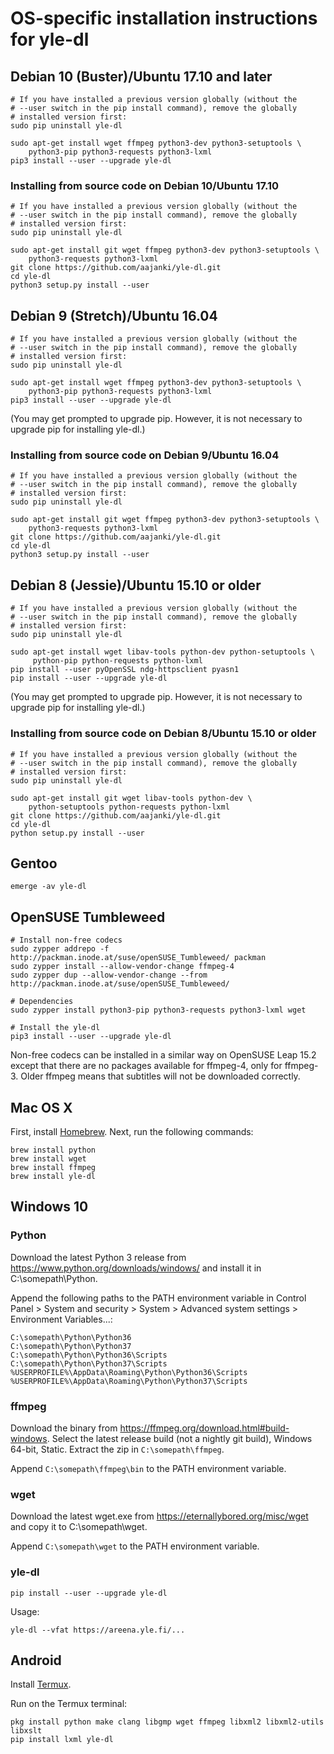 # OS-specific installation instructions for yle-dl

## Debian 10 (Buster)/Ubuntu 17.10 and later

```
# If you have installed a previous version globally (without the
# --user switch in the pip install command), remove the globally
# installed version first:
sudo pip uninstall yle-dl

sudo apt-get install wget ffmpeg python3-dev python3-setuptools \
    python3-pip python3-requests python3-lxml
pip3 install --user --upgrade yle-dl
```


### Installing from source code on Debian 10/Ubuntu 17.10

```
# If you have installed a previous version globally (without the
# --user switch in the pip install command), remove the globally
# installed version first:
sudo pip uninstall yle-dl

sudo apt-get install git wget ffmpeg python3-dev python3-setuptools \
    python3-requests python3-lxml
git clone https://github.com/aajanki/yle-dl.git
cd yle-dl
python3 setup.py install --user
```


## Debian 9 (Stretch)/Ubuntu 16.04

```
# If you have installed a previous version globally (without the
# --user switch in the pip install command), remove the globally
# installed version first:
sudo pip uninstall yle-dl

sudo apt-get install wget ffmpeg python3-dev python3-setuptools \
    python3-pip python3-requests python3-lxml
pip3 install --user --upgrade yle-dl
```

(You may get prompted to upgrade pip. However, it is not necessary to
upgrade pip for installing yle-dl.)

### Installing from source code on Debian 9/Ubuntu 16.04

```
# If you have installed a previous version globally (without the
# --user switch in the pip install command), remove the globally
# installed version first:
sudo pip uninstall yle-dl

sudo apt-get install git wget ffmpeg python3-dev python3-setuptools \
    python3-requests python3-lxml
git clone https://github.com/aajanki/yle-dl.git
cd yle-dl
python3 setup.py install --user
```


## Debian 8 (Jessie)/Ubuntu 15.10 or older

```
# If you have installed a previous version globally (without the
# --user switch in the pip install command), remove the globally
# installed version first:
sudo pip uninstall yle-dl

sudo apt-get install wget libav-tools python-dev python-setuptools \
     python-pip python-requests python-lxml
pip install --user pyOpenSSL ndg-httpsclient pyasn1
pip install --user --upgrade yle-dl
```

(You may get prompted to upgrade pip. However, it is not necessary to
upgrade pip for installing yle-dl.)

### Installing from source code on Debian 8/Ubuntu 15.10 or older

```
# If you have installed a previous version globally (without the
# --user switch in the pip install command), remove the globally
# installed version first:
sudo pip uninstall yle-dl

sudo apt-get install git wget libav-tools python-dev \
    python-setuptools python-requests python-lxml
git clone https://github.com/aajanki/yle-dl.git
cd yle-dl
python setup.py install --user
```


## Gentoo

```
emerge -av yle-dl
```


## OpenSUSE Tumbleweed

```
# Install non-free codecs
sudo zypper addrepo -f http://packman.inode.at/suse/openSUSE_Tumbleweed/ packman
sudo zypper install --allow-vendor-change ffmpeg-4
sudo zypper dup --allow-vendor-change --from http://packman.inode.at/suse/openSUSE_Tumbleweed/

# Dependencies
sudo zypper install python3-pip python3-requests python3-lxml wget

# Install the yle-dl
pip3 install --user --upgrade yle-dl
```

Non-free codecs can be installed in a similar way on OpenSUSE Leap
15.2 except that there are no packages available for ffmpeg-4, only
for ffmpeg-3. Older ffmpeg means that subtitles will not be downloaded
correctly.


## Mac OS X

First, install [Homebrew](https://brew.sh/). Next, run the following
commands:

```
brew install python
brew install wget
brew install ffmpeg
brew install yle-dl
```


## Windows 10

### Python

Download the latest Python 3 release from
https://www.python.org/downloads/windows/ and install it in C:\somepath\Python.

Append the following paths to the PATH environment variable in Control
Panel > System and security > System > Advanced system settings >
Environment Variables...:
```
C:\somepath\Python\Python36
C:\somepath\Python\Python37
C:\somepath\Python\Python36\Scripts
C:\somepath\Python\Python37\Scripts
%USERPROFILE%\AppData\Roaming\Python\Python36\Scripts
%USERPROFILE%\AppData\Roaming\Python\Python37\Scripts
```

### ffmpeg

Download the binary from
https://ffmpeg.org/download.html#build-windows. Select the latest
release build (not a nightly git build), Windows 64-bit, Static.
Extract the zip in `C:\somepath\ffmpeg`.

Append `C:\somepath\ffmpeg\bin` to the PATH environment variable.

### wget

Download the latest wget.exe from https://eternallybored.org/misc/wget
and copy it to C:\somepath\wget.

Append `C:\somepath\wget` to the PATH environment variable.

### yle-dl

```
pip install --user --upgrade yle-dl
```

Usage:

```
yle-dl --vfat https://areena.yle.fi/...
```


## Android

Install [Termux](https://termux.com/).

Run on the Termux terminal:
```
pkg install python make clang libgmp wget ffmpeg libxml2 libxml2-utils libxslt
pip install lxml yle-dl
```
